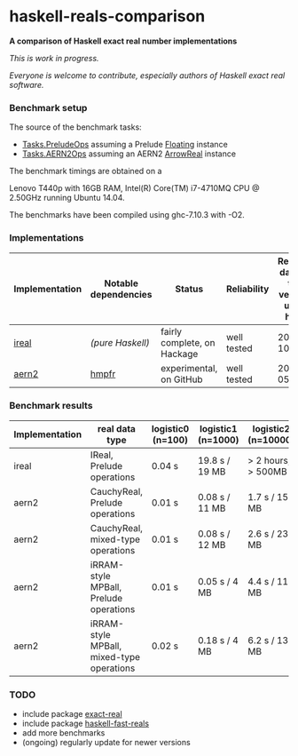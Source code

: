 # haskell-reals-comparison

__A comparison of Haskell exact real number implementations__

_This is work in progress._

_Everyone is welcome to contribute, especially authors of Haskell exact real software._

### Benchmark setup

The source of the benchmark tasks:  
* [Tasks.PreludeOps](https://github.com/michalkonecny/haskell-reals-comparison/blob/master/src/Tasks/PreludeOps.hs) assuming a Prelude [Floating](https://hackage.haskell.org/package/base-4.8.1.0/docs/Prelude.html#t:Floating) instance
* [Tasks.AERN2Ops](https://github.com/michalkonecny/haskell-reals-comparison/blob/master/src/Tasks/AERN2Ops.hs) assuming an AERN2 [ArrowReal](https://github.com/michalkonecny/aern2/blob/master/aern2-num/src/AERN2/Num/Operations.hs) instance

The benchmark timings are obtained on a
<!-- Dell Inspiron 15R with 16GB RAM,
Intel(R) Core(TM) i7-3632QM CPU @ 2.20GHz running Ubuntu 14.04. -->
Lenovo T440p with 16GB RAM,
Intel(R) Core(TM) i7-4710MQ CPU @ 2.50GHz running Ubuntu 14.04.

The benchmarks have been compiled using ghc-7.10.3 with -O2.

<!-- Each benchmark has been executed repeatedly until 3 consecutive times the results have fluctuated for less than 5%. -->

### Implementations

| Implementation | Notable dependencies | Status | Reliability | Release date of the version used here |
| ----- | ----- | ----- | ----- | ----- |
| [ireal](https://hackage.haskell.org/package/ireal) | _(pure Haskell)_ | fairly complete, on Hackage | well tested | 2015-10-31 |
| [aern2](https://github.com/michalkonecny/aern2) | [hmpfr](https://hackage.haskell.org/package/hmpfr) | experimental, on GitHub | well tested | 2017-05-15 |


### Benchmark results

<!-- TODO: Update these measurements! -->
<!-- TODO: add iRRAM-style ireal -->

| Implementation | real data type | logistic0 (n=100) | logistic1 (n=1000)  | logistic2 (n=10000)  | logistic3 (n=100000) |
| -------- | ------ | ---- | ---- | ---- | ---- |
| ireal | IReal, Prelude operations | 0.04 s | 19.8 s / 19 MB | > 2 hours, > 500MB |  |
| aern2 | CauchyReal, Prelude operations | 0.01 s | 0.08 s / 11 MB | 1.7 s / 155 MB | > 3.5GB |
| aern2 | CauchyReal, mixed-type operations | 0.01 s | 0.08 s / 12 MB | 2.6 s / 230 MB | > 3.5GB |
| aern2 | iRRAM-style MPBall, Prelude operations | 0.01 s | 0.05 s / 4 MB | 4.4 s / 11 MB | 521 s / 49 MB|
| aern2 | iRRAM-style MPBall, mixed-type operations | 0.02 s | 0.18 s / 4 MB | 6.2 s / 13 MB | 550 s / 106 MB |

### TODO
* include package [exact-real](https://hackage.haskell.org/package/exact-real)
* include package [haskell-fast-reals](https://github.com/comius/haskell-fast-reals)
* add more benchmarks
* (ongoing) regularly update for newer versions
